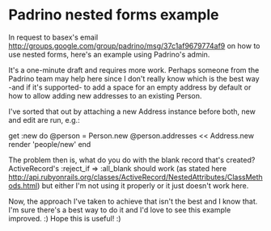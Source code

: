 # Padrino nested forms example
In request to basex's email http://groups.google.com/group/padrino/msg/37c1af9679774af9 on how to use nested forms, here's an example using Padrino's admin.

It's a one-minute draft and requires more work. Perhaps someone from the Padrino team may help here since I don't really know which is the best way -and if it's supported- to add a space for an empty address by default or how to allow adding new addresses to an existing Person.

I've sorted that out by attaching a new Address instance before both, new and edit are run, e.g.:

  get :new do
    @person = Person.new
    @person.addresses << Address.new
    render 'people/new'
  end

The problem then is, what do you do with the blank record that's created? ActiveRecord's :reject_if => :all_blank should work (as stated here http://api.rubyonrails.org/classes/ActiveRecord/NestedAttributes/ClassMethods.html) but either I'm not using it properly or it just doesn't work here.

Now, the approach I've taken to achieve that isn't the best and I know that. I'm sure there's a best way to do it and I'd love to see this example improved. :)
Hope this is useful! :)
